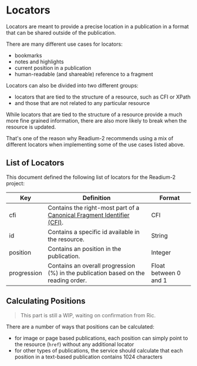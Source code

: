 # Locators

Locators are meant to provide a precise location in a publication in a format that can be shared outside of the publication.

There are many different use cases for locators:

* bookmarks
* notes and highlights
* current position in a publication
* human-readable (and shareable) reference to a fragment

Locators can also be divided into two different groups:

* locators that are tied to the structure of a resource, such as CFI or XPath
* and those that are not related to any particular resource

While locators that are tied to the structure of a resource provide a much more fine grained information, there are also more likely to break when the resource is updated.

That's one of the reason why Readium-2 recommends using a mix of different locators when implementing some of the use cases listed above.


## List of Locators

This document defined the following list of locators for the Readium-2 project:

| Key  | Definition | Format |
| ---- | ---------- | ------ | 
| cfi  | Contains the right-most part of a [Canonical Fragment Identifier  (CFI)](http://www.idpf.org/epub/linking/cfi/epub-cfi.html).  | CFI |
| id  | Contains a specific id available in the resource.  | String |
| position  | Contains an position in the publication.  | Integer |
| progression  | Contains an overall progression (%) in the publication based on the reading order.  | Float between 0 and 1 |

## Calculating Positions

> This part is still a WIP, waiting on confirmation from Ric.

There are a number of ways that positions can be calculated:

* for image or page based publications, each position can simply point to the resource (`href`) without any additional locator
* for other types of publications, the service should calculate that each position in a text-based publication contains 1024 characters
